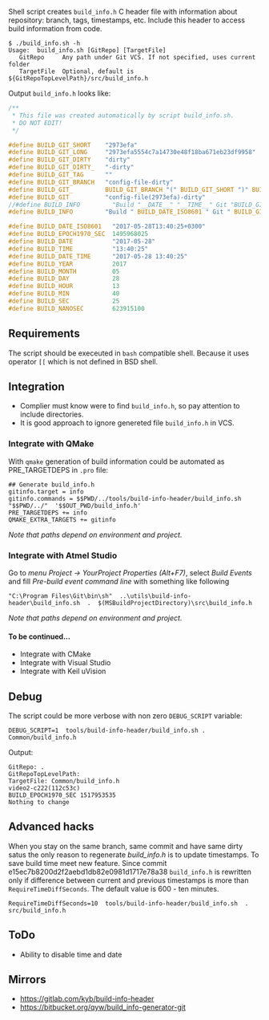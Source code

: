 Shell script creates `build_info.h` C header file with information about repository: branch, tags, timestamps, etc.
Include this header to access build information from code.

```
$ ./build_info.sh -h
Usage:  build_info.sh [GitRepo] [TargetFile]
   GitRepo     Any path under Git VCS. If not specified, uses current folder
   TargetFile  Optional, default is ${GitRepoTopLevelPath}/src/build_info.h

```


Output `build_info.h` looks like:

```C
/**
 * This file was created automatically by script build_info.sh.
 * DO NOT EDIT! 
 */

#define BUILD_GIT_SHORT    "2973efa"
#define BUILD_GIT_LONG     "2973efa5554c7a14730e48f18ba671eb23df9958"
#define BUILD_GIT_DIRTY    "dirty"
#define BUILD_GIT_DIRTY_   "-dirty"
#define BUILD_GIT_TAG      ""
#define BUILD_GIT_BRANCH   "config-file-dirty"
#define BUILD_GIT_         BUILD_GIT_BRANCH "(" BUILD_GIT_SHORT ")" BUILD_GIT_DIRTY_
#define BUILD_GIT          "config-file(2973efa)-dirty"
//#define BUILD_INFO         "Build "__DATE__" "__TIME__" Git "BUILD_GIT
#define BUILD_INFO         "Build " BUILD_DATE_ISO8601 " Git " BUILD_GIT

#define BUILD_DATE_ISO8601   "2017-05-28T13:40:25+0300"
#define BUILD_EPOCH1970_SEC  1495968025 
#define BUILD_DATE           "2017-05-28"
#define BUILD_TIME           "13:40:25"
#define BUILD_DATE_TIME      "2017-05-28 13:40:25"
#define BUILD_YEAR           2017
#define BUILD_MONTH          05
#define BUILD_DAY            28
#define BUILD_HOUR           13
#define BUILD_MIN            40
#define BUILD_SEC            25
#define BUILD_NANOSEC        623915100

```

## Requirements
The script should be execeuted in `bash` compatible shell. Because it uses operator `[[` which is not defined in BSD shell.

## Integration
* Complier must know were to find `build_info.h`, so pay attention to include directories.
* It is good approach to ignore genereted file `build_info.h` in VCS.

### Integrate with QMake
With `qmake` generation of build information could be automated as PRE_TARGETDEPS in `.pro` file:
```
## Generate build_info.h
gitinfo.target = info
gitinfo.commands = $$PWD/../tools/build-info-header/build_info.sh  "$$PWD/../"  '$$OUT_PWD/build_info.h'
PRE_TARGETDEPS += info
QMAKE_EXTRA_TARGETS += gitinfo
```
*Note that paths depend on environment and project.*

### Integrate with Atmel Studio
Go to *menu Project -> YourProject Properties (Alt+F7)*, select *Build Events* and fill *Pre-build event command line* with something like following
```
"C:\Program Files\Git\bin\sh"  ..\utils\build-info-header\build_info.sh  .  $(MSBuildProjectDirectory)\src\build_info.h 
```
*Note that paths depend on environment and project.*

#### To be continued...
* Integrate with CMake
* Integrate with Visual Studio
* Integrate with Keil uVision


## Debug
The script could be more verbose with non zero `DEBUG_SCRIPT` variable:
```
DEBUG_SCRIPT=1  tools/build-info-header/build_info.sh . Common/build_info.h
```
Output:
```
GitRepo: .
GitRepoTopLevelPath:
TargetFile: Common/build_info.h
video2-c222(112c53c)
BUILD_EPOCH1970_SEC 1517953535
Nothing to change
```

## Advanced hacks
When you stay on the same branch, same commit and have same dirty satus the only reason 
to regenerate *build_info.h* is to update timestamps. To save build time meet new feature.
Since commit e15ec7b8200d2f2aebd1db82e0981d1717e78a38 `build_info.h` is rewritten only if difference between 
current and previous timestamps is more than `RequireTimeDiffSeconds`. The default value is 600 - ten minutes.
```
RequireTimeDiffSeconds=10  tools/build-info-header/build_info.sh  .  src/build_info.h
```

## ToDo
* Ability to disable time and date


## Mirrors
* https://gitlab.com/kyb/build-info-header
* https://bitbucket.org/qyw/build_info-generator-git

